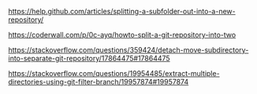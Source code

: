 https://help.github.com/articles/splitting-a-subfolder-out-into-a-new-repository/

https://coderwall.com/p/0c-ayq/howto-split-a-git-repository-into-two


https://stackoverflow.com/questions/359424/detach-move-subdirectory-into-separate-git-repository/17864475#17864475


https://stackoverflow.com/questions/19954485/extract-multiple-directories-using-git-filter-branch/19957874#19957874